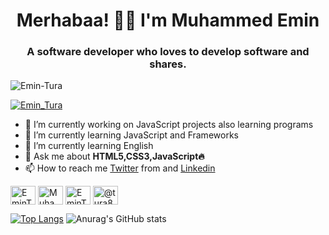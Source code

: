 
<h1 align="center">Merhabaa! 👋🏻  I'm Muhammed Emin</h1>
</b>
<h3 align="center">A software developer who loves to develop software and shares.</h3>

<p align="left"> <img src="https://komarev.com/ghpvc/?username=Emin-Tura&label=Profile%20views&color=0e75b6&style=flat" alt="Emin-Tura" /> </p>

<p align="left"> <a href="https://twitter.com/Emin_Tura" target="blank"><img src="https://img.shields.io/twitter/follow/Emin_Tura?logo=twitter&style=for-the-badge" alt="Emin_Tura" /></a> </p>

- 🔭 I’m currently working on JavaScript projects also learning programs
- 🌱 I’m currently learning JavaScript and Frameworks
- 🌱 I’m currently learning English
- 💬 Ask me about **HTML5,CSS3,JavaScript🔥**
- 📫 How to reach me [Twitter](https://twitter.com/Emin_Tura) from  and [Linkedin](https://www.linkedin.com/in/muhammed-emin-tura-06017315b/)


<p align="left">
<a href="https://twitter.com/Emin_Tura" target="blank"><img align="center" src="https://raw.githubusercontent.com/rahuldkjain/github-profile-readme-generator/master/src/images/icons/Social/twitter.svg" alt="EminTura" height="30" width="40" /></a>
<a href="https://www.linkedin.com/in/muhammed-emin-tura-06017315b/" target="blank"><img align="center" src="https://raw.githubusercontent.com/rahuldkjain/github-profile-readme-generator/master/src/images/icons/Social/linked-in-alt.svg" alt="Muhammed Emin Tura" height="30" width="40" /></a>
<a href="https://instagram.com/eminntura" target="blank"><img align="center" src="https://raw.githubusercontent.com/rahuldkjain/github-profile-readme-generator/master/src/images/icons/Social/instagram.svg" alt="EminTura" height="30" width="40" /></a>
<a href="https://medium.com/@tura858" target="blank"><img align="center" src="https://raw.githubusercontent.com/rahuldkjain/github-profile-readme-generator/master/src/images/icons/Social/medium.svg" alt="@tura858" height="30" width="40" /></a>
</p>

[![Top Langs](https://github-readme-stats.vercel.app/api/top-langs/?username=Emin-Tura&layout=compact)](https://github.com/Emin-Tura/TodoList) ![Anurag's GitHub stats](https://github-readme-stats.vercel.app/api?username=Emin-Tura&hide=contribs,prs)


